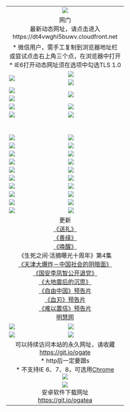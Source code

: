 ﻿<table>
  <tr></tr>
  <tr><td colspan=2 align=center><img src="https://cloud.githubusercontent.com/assets/11880933/13434984/f430fae2-e012-11e5-814f-c2df1e82b247.jpg" /></td></tr>
  <tr><td colspan=2 align=center>网门<br>最新动态网址，请点击进入
<br>https://dt4vwghi5buwv.cloudfront.net
    </td>
  </tr>
  <tr>
    <td colspan=2 align=center>* 微信用户，需手工复制到浏览器地址栏<br>或尝试点击右上角三个点，在浏览器中打开
    <br>* IE6打开动态网址须在选项中勾选TLS 1.0</td>
  </tr>
  <tr>
    <td rowspan=2><a href="https://dt4vwghi5buwv.cloudfront.net/ogUP.aspx?name=11DKC.mp4&list=11DKC" target="_blank"><img src="https://dt4vwghi5buwv.cloudfront.net/Up/11DKC1.jpg" /></a></td> 
    <td><div><a href="https://dt4vwghi5buwv.cloudfront.net/ogUP.aspx?name=LRWS.mp4&list=LRWS" target="_blank"><img src="https://dt4vwghi5buwv.cloudfront.net/Up/LRWS.jpg" /></a></td>
   </tr>
  <tr>
    <td><a href="https://dt4vwghi5buwv.cloudfront.net/ogNiceVedio.aspx" target="_blank"><img src="https://dt4vwghi5buwv.cloudfront.net/Up/11TGKDY.jpg" /></a></td>
  </tr>
  <tr>
    <td><a href="https://dt4vwghi5buwv.cloudfront.net/ogUP.aspx?name=JQR.mp4&count=2" target="_blank"><img src="https://dt4vwghi5buwv.cloudfront.net/Up/JQR.jpg" /></a></td>   
    <td rowspan=2><a href="https://dt4vwghi5buwv.cloudfront.net/ogUP.aspx?name=JP.mp4&count=9" target="_blank"><img src="https://dt4vwghi5buwv.cloudfront.net/Up/JP.jpg" /></td>
  </tr>
  <tr>
    <td><a href="https://dt4vwghi5buwv.cloudfront.net/ogUP.aspx?name=WH.mp4" target="_blank"><img src="https://dt4vwghi5buwv.cloudfront.net/Up/WH.jpg" /></a></td>
  </tr>
  <tr>
    <td><a href="https://dt4vwghi5buwv.cloudfront.net/ogUP.aspx?name=SSZJ.mp4&list=SSZJ" target="_blank"><img src="https://dt4vwghi5buwv.cloudfront.net/Up/SSZJ.jpg" /></a></td>
    <td><a href="https://dt4vwghi5buwv.cloudfront.net/ogUP.aspx?name=1XQK.mp4&count=13" target="_blank"><img src="https://dt4vwghi5buwv.cloudfront.net/Up/1XQK.jpg" /></a</td>
  </tr>
  <tr>
    <td><a href="https://dt4vwghi5buwv.cloudfront.net/ogUP.aspx?name=ZY.mp4&count=2015|16" target="_blank"><img src="https://dt4vwghi5buwv.cloudfront.net/Up/ZY.jpg" /></a</td>
    <td><a href="https://dt4vwghi5buwv.cloudfront.net/ogUP.aspx?name=XTFY.mp4&count=B|2,A|24" target="_blank"><img src="https://dt4vwghi5buwv.cloudfront.net/Up/XTFY.jpg" /></a></td>
  </tr>
  <tr height="40">
  </tr>
  <tr>
    <td><a href="https://dt4vwghi5buwv.cloudfront.net/ogUP.aspx?name=4SQQ.mp4&list=4SQQ" target="_blank"><img src="https://dt4vwghi5buwv.cloudfront.net/Up/4SQQ0.jpg"/></a></td>
    <td><a href="https://dt4vwghi5buwv.cloudfront.net/ogUP.aspx?name=4SHQ.mp4&list=4SHQ" target="_blank"><img src="https://dt4vwghi5buwv.cloudfront.net/Up/4SHQ0.jpg"/></a></td>
  </tr>
  <tr>
    <td><a href="https://dt4vwghi5buwv.cloudfront.net/ogUP.aspx?name=4SZG.mp4&list=4SZG" target="_blank"><img src="https://dt4vwghi5buwv.cloudfront.net/Up/4SZG0.jpg"/></a></td>
    <td><a href="https://dt4vwghi5buwv.cloudfront.net/ogUP.aspx?name=4SDJ.mp4&list=4SDJ" target="_blank"><img src="https://dt4vwghi5buwv.cloudfront.net/Up/4SDJ0.jpg"/></a></td>
  </tr>
  <tr>
    <td><a href="https://dt4vwghi5buwv.cloudfront.net/ogUP.aspx?name=4SGX.mp4&list=4SGX" target="_blank"><img src="https://dt4vwghi5buwv.cloudfront.net/Up/4SGX0.jpg"/></a></td>
    <td><a href="https://dt4vwghi5buwv.cloudfront.net/ogUP.aspx?name=4SHD.mp4&list=4SHD" target="_blank"><img src="https://dt4vwghi5buwv.cloudfront.net/Up/4SHD0.jpg"/></a></td>
  </tr>
  <tr>
    <td><a href="https://dt4vwghi5buwv.cloudfront.net/ogUP.aspx?name=4CTX.mp4&list=4CTX" target="_blank"><img src="https://dt4vwghi5buwv.cloudfront.net/Up/4CTX0.jpg"/></a></td>
    <td><a href="https://dt4vwghi5buwv.cloudfront.net/ogUP.aspx?name=4CWZ.mp4&list=4CWZ" target="_blank"><img src="https://dt4vwghi5buwv.cloudfront.net/Up/4CWZ0.jpg"/></a></td>
  </tr>
  <tr>
    <td><a href="https://dt4vwghi5buwv.cloudfront.net/onUP.aspx?name=https://d25hxnyejux8es.cloudfront.net/" target="_blank"><img src="https://dt4vwghi5buwv.cloudfront.net/Up/0DTW.jpg"/></a></td>
    <td><a href="https://dt4vwghi5buwv.cloudfront.net/onUP.aspx?name=https://d240ns8up8earz.cloudfront.net/acenter/" target="_blank"><img src="https://dt4vwghi5buwv.cloudfront.net/Up/0TDW.jpg" /></a></td>
  </tr>
  <tr>
    <td><a href="https://dt4vwghi5buwv.cloudfront.net/onUP.aspx?name=https://d4508d6vomz2p.cloudfront.net/gb/nsc413.htm" target="_blank"><img src="https://dt4vwghi5buwv.cloudfront.net/Up/0DJY.jpg" /></a></td>
    <td><a href="https://dt4vwghi5buwv.cloudfront.net/onUP.aspx?name=https://d3bxwq7vzudb5l.cloudfront.net/xtr/gb/prog204.html" target="_blank"><img src="https://dt4vwghi5buwv.cloudfront.net/Up/0XTR.jpg" /></a></td>
  </tr>
  <tr>
    <td><a href="https://dt4vwghi5buwv.cloudfront.net/onUP.aspx?name=https://d3aj00iefsmfgc.cloudfront.net/" target="_blank"><img src="https://dt4vwghi5buwv.cloudfront.net/Up/0MHW.jpg" /></a></td>
    <td><a href="https://dt4vwghi5buwv.cloudfront.net/onUP.aspx?name=https://d1sbg9daat0zu5.cloudfront.net/" target="_blank"><img src="https://dt4vwghi5buwv.cloudfront.net/Up/0ZJW.jpg" /></a></td>
  </tr>
  <tr>
    <td><a href="https://dt4vwghi5buwv.cloudfront.net/ogUP.aspx?name=0FG.zip" target="_blank"><img src="https://dt4vwghi5buwv.cloudfront.net/Up/0FG.jpg" /></a></td>
    <td><a href="https://dt4vwghi5buwv.cloudfront.net/ogUP.aspx?name=0FGA.apk" target="_blank"><img src="https://dt4vwghi5buwv.cloudfront.net/Up/0FGA.jpg" /></a></td>
  </tr>
  <tr>
    <td><a href="https://dt4vwghi5buwv.cloudfront.net/ogUP.aspx?name=0U.zip" target="_blank"><img src="https://dt4vwghi5buwv.cloudfront.net/Up/0U.jpg" /></a></td>
    <td><a href="https://dt4vwghi5buwv.cloudfront.net/ogUP.aspx?name=0UA.apk" target="_blank"><img src="https://dt4vwghi5buwv.cloudfront.net/Up/0UA.jpg" /></a></td>
  </tr>
  <tr>
    <td><a href="https://dt4vwghi5buwv.cloudfront.net/ogUP.aspx?name=0iPPOTV.zip" target="_blank"><img src="https://dt4vwghi5buwv.cloudfront.net/Up/0iPPOTV.jpg" /></a></td>
    <td><a href="https://dt4vwghi5buwv.cloudfront.net/ogUP.aspx?name=0iNTD.apk" target="_blank"><img src="https://dt4vwghi5buwv.cloudfront.net/Up/0iNTD.jpg" /></a></td>
  </tr>
  <tr>
    <td colspan=2 align=center>更新<br>
      <a href="https://dt4vwghi5buwv.cloudfront.net/ogUP.aspx?name=4ESL.mp4" target="_blank">《送礼》</a><br>
      <a href="https://dt4vwghi5buwv.cloudfront.net/ogUP.aspx?name=4ESY.mp4" target="_blank">《善缘》</a><br>
      <a href="https://dt4vwghi5buwv.cloudfront.net/ogUP.aspx?name=4EHX.mp4" target="_blank">《唤醒》</a><br>
      《生死之间·活摘曝光十周年》第4集</a><br>
      <a href="https://dt4vwghi5buwv.cloudfront.net/ogUP.aspx?name=4TJDBZ.mp4" target="_blank">《天津大爆炸－中国社会的阴暗面》</a><br>
      <a href="https://dt4vwghi5buwv.cloudfront.net/ogUP.aspx?name=4LFZ.mp4" target="_blank">《国安李凤智公开退党》</a><br>
      <a href="https://dt4vwghi5buwv.cloudfront.net/ogUP.aspx?name=4DDZHDCS.mp4" target="_blank">《大地震后的沉思》</a><br>
      <a href="https://dt4vwghi5buwv.cloudfront.net/ogUP.aspx?name=11ZYZG0.mp4" target="_blank">《自由中国》预告片</a><br>
      <a href="https://dt4vwghi5buwv.cloudfront.net/ogUP.aspx?name=11XR.mp4" target="_blank">《血刃》预告片</a><br>
      <a href="https://dt4vwghi5buwv.cloudfront.net/ogUP.aspx?name=11NYZX.mp4&count=2" target="_blank">《难以置信》预告片</a><br>
      <a href="https://dt4vwghi5buwv.cloudfront.net/onUP.aspx?name=https://www.minghui.org/" target="_blank">明慧网</a></td>
    </td>
  </tr>
  <tr>
    <td><a href="https://dt4vwghi5buwv.cloudfront.net/ogNice.aspx" target="_blank"><img src="https://cloud.githubusercontent.com/assets/11880933/13720378/f84bb392-e841-11e5-8739-815049dd6ff8.jpg" /></a></td>
    <td><a href="https://dt4vwghi5buwv.cloudfront.net/onCO.aspx?ob=600事物&op=增删改&args=WH1~%23类型6新闻%7c%23类型6评论&mode=" target="_blank"><img src="https://cloud.githubusercontent.com/assets/11880933/13720380/04d76a16-e842-11e5-8833-e627daa88802.jpg" /></a></td> 
  </tr>
  <tr>
    <td><a href="https://dt4vwghi5buwv.cloudfront.net/ogDY.aspx" target="_blank"><img src="https://cloud.githubusercontent.com/assets/11880933/13720384/11817090-e842-11e5-9571-7dc2f1af9f42.jpg" /></a></td>
    <td><a href="https://dt4vwghi5buwv.cloudfront.net/ogST.aspx" target="_blank"><img src="https://cloud.githubusercontent.com/assets/11880933/13720385/1467ea3c-e842-11e5-86df-c96c9a556aaf.jpg" /></a></td> 
  </tr>
  <!--tr>
    <td colspan=2 align=center>
      <微信可扫描以下临时二维码<br/>https://bit.ly/1mBQHW8<br/><a href="https://dt4vwghi5buwv.cloudfront.net/Up/0WMGDL3.png" target="_blank"><img src="https://dt4vwghi5buwv.cloudfront.net/Up/0WMGD3.png"/></a>
  </tr-->
  <tr>
    <td colspan=2 align=center>可以持续访问本站的永久网址，请收藏<br/><a href="https://git.io/ogate" target="_blank">https://git.io/ogate</a><br/>* http后一定要跟s<br/>* 不支持IE 6、7、8，可选用<a href="http://www.odisk.org/Upload/0ChromePortable.zip">Chrome</a><br/><a href="https://dt4vwghi5buwv.cloudfront.net/Up/0WMGDL2.png" target="_blank"><img src="https://dt4vwghi5buwv.cloudfront.net/Up/0WMGD2.png"/></a></td>
  </tr>
  <tr>
    <td colspan=2 align=center><a href="https://dt4vwghi5buwv.cloudfront.net/ogUP.aspx?name=0oGate.apk" target="_blank"><img src="https://cloud.githubusercontent.com/assets/11880933/13720399/75e143ee-e842-11e5-9f0a-1421f423c80f.jpg" /></a><br>安卓软件下载网址<br><a href="https://git.io/ogatea">https://git.io/ogatea</a></td>
  </tr>
  <!--tr>
    <td colspan=2 align=center>可能失效的动态网址
    </td>
  </tr-->
</table>
